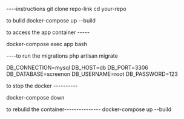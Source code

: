 




----instructions 
git clone repo-link
cd your-repo

to bulid 
docker-compose up --build

to access the app container -----

docker-compose exec app bash



----to run the migrations 
php artisan migrate



DB_CONNECTION=mysql
DB_HOST=db
DB_PORT=3306
DB_DATABASE=screenon
DB_USERNAME=root
DB_PASSWORD=123



to stop the docker ----------

docker-compose down

to rebulid the container---------------
docker-compose up --build




